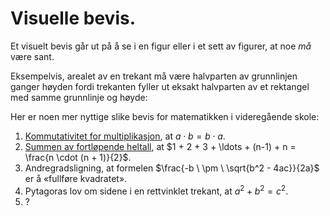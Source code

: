 # Visuelle bevis.

Et visuelt bevis går ut på å se i en figur eller i et sett av figurer, at noe *må* være sant.

Eksempelvis, arealet av en trekant må være halvparten av grunnlinjen ganger høyden fordi trekanten fyller ut eksakt halvparten av et rektangel med samme grunnlinje og høyde:


Her er noen mer nyttige slike bevis for matematikken i videregående skole:

1. [Kommutativitet for multiplikasjon](./01%20kommutativitet%20for%20multiplikasjon/kommutativitet%20for%20multiplikasjon.md), at
   $a \cdot b = b \cdot a$.
2. [Summen av fortløpende heltall](./02%20sum%20av%20fortløpende%20heltall/sum%20av%20fortløpende%20heltall.md), at $1 + 2 + 3 + \ldots + (n-1) + n = \frac{n \cdot (n + 1)}{2}$.
3. Andregradsligning, at formelen $\frac{-b \ \pm \ \sqrt{b^2 - 4ac}}{2a}$ er å «fullføre kvadratet».
4. Pytagoras lov om sidene i en rettvinklet trekant, at $a^2 + b^2 = c^2$.
5. ?

